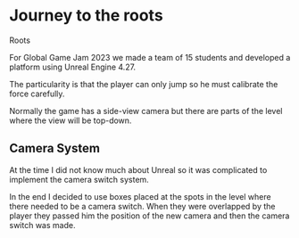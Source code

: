 # Journey to the roots
Roots

For Global Game Jam 2023 we made a team of 15 students and developed a platform using Unreal Engine 4.27.

The particularity is that the player can only jump so he must calibrate the force carefully. 

Normally the game has a side-view camera but there are parts of the level where the view will be top-down.

## Camera System

At the time I did not know much about Unreal so it was complicated to implement the camera switch system.

In the end I decided to use boxes placed at the spots in the level where there needed to be a camera switch. When they were overlapped by the player they passed him the position of the new camera and then the camera switch was made.

















































